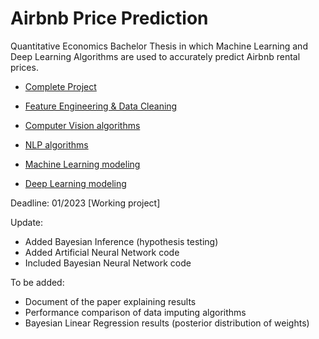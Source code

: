 # Airbnb Price Prediction

Quantitative Economics Bachelor Thesis in which Machine Learning and Deep Learning Algorithms are used to accurately predict Airbnb rental prices.

- [Complete Project](https://github.com/jose-jaen/Airbnb/blob/main/Project/airbnb_project.py)

- [Feature Engineering & Data Cleaning](https://github.com/jose-jaen/Airbnb/blob/main/Functions/general_functions.py)

- [Computer Vision algorithms](https://github.com/jose-jaen/Airbnb/blob/main/Functions/cv_functions.py)

- [NLP algorithms](https://github.com/jose-jaen/Airbnb/blob/main/Functions/nlp_functions.py)

- [Machine Learning modeling](https://github.com/jose-jaen/Airbnb/blob/main/Functions/ml_models.py)

- [Deep Learning modeling](https://github.com/jose-jaen/Airbnb/blob/main/Functions/dl_models.py)


Deadline: 01/2023 [Working project]

Update:

- Added Bayesian Inference (hypothesis testing)
- Added Artificial Neural Network code
- Included Bayesian Neural Network code

To be added:

- Document of the paper explaining results
- Performance comparison of data imputing algorithms
- Bayesian Linear Regression results (posterior distribution of weights)
